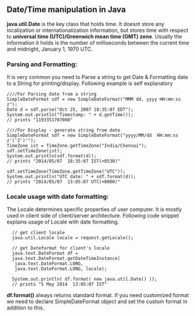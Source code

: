 ## Date/Time manipulation in Java

**java.util.Date** is the key class that holds time. 
It doesnt store any localization or internationalization information, but stores time with respect to **universal time (UTC)/Greenwich mean time (GMT) zone**.
Usually the information it holds is the number of milliseconds between the current time and midnight, January 1, 1970 UTC.

### Parsing and Formatting:
It is very common you need to Parse a string to get Date & Formatting date to a String for printing/display. Following example is self explanatory

```
////For Parsing date from a string
SimpleDateFormat sdf = new SimpleDateFormat("MMM dd, yyyy HH:mm:ss z");
Date d = sdf.parse("Oct 25, 2007 18:35:07 EDT");
System.out.println("Timestamp: " + d.getTime());
// prints "1193351707000"

////For Display - generate string from date
SimpleDateFormat sdf = new SimpleDateFormat("yyyy/MM/dd  HH:mm:ss z'('Z')'");
TimeZone ist = TimeZone.getTimeZone("India/Chennai");
sdf.setTimeZone(ist);
System.out.println(sdf.format(d));
// prints "2014/05/07  18:35:07 IST(+0530)"

sdf.setTimeZone(TimeZone.getTimeZone("UTC"));
System.out.println("UTC date: " + sdf.format(d));
// prints "2014/05/07  13:05:07 UTC(+0000)"
```

### Locale usage with date formatting:
The Locale determines specific properties of user computer. It is mostly used
in client side of client/server architecture.
Following code snippet explains usage of Locale with date formatting.

```
  // get client locale
  java.util.Locale locale = request.getLocale();

  // get Dateformat for client's locale
  java.text.DateFormat df =
  java.text.DateFormat.getDateTimeInstance(
   java.text.DateFormat.LONG,
   java.text.DateFormat.LONG, locale);

  System.out.println( df.format( new java.util.Date() ));
  // prints "5 May 2014  13:05:07 IST"
```

**df.format()** always returns standard format. If you need customized format
we need to declare SimpleDateFormat object and set the custom format in addition to this.
